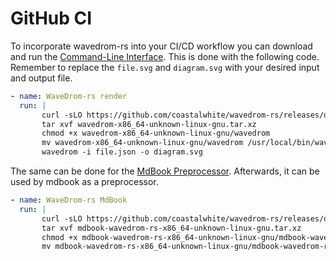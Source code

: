 # GitHub CI

To incorporate wavedrom-rs into your CI/CD workflow you can download and run
the [Command-Line Interface](./cli.md). This is done with the following code.
Remember to replace the `file.svg` and `diagram.svg` with your desired input
and output file.

```yaml
- name: WaveDrom-rs render
  run: |
       curl -sLO https://github.com/coastalwhite/wavedrom-rs/releases/download/v0.1.0/wavedrom-x86_64-unknown-linux-gnu.tar.xz
       tar xvf wavedrom-x86_64-unknown-linux-gnu.tar.xz 
       chmod +x wavedrom-x86_64-unknown-linux-gnu/wavedrom
       mv wavedrom-x86_64-unknown-linux-gnu/wavedrom /usr/local/bin/wavedrom
       wavedrom -i file.json -o diagram.svg
```

The same can be done for the [MdBook Preprocessor](./mdbook.md). Afterwards, it
can be used by mdbook as a preprocessor.

```yaml
- name: WaveDrom-rs MdBook
  run: |
       curl -sLO https://github.com/coastalwhite/wavedrom-rs/releases/download/v0.1.0/mdbook-wavedrom-rs-x86_64-unknown-linux-gnu.tar.xz
       tar xvf mdbook-wavedrom-rs-x86_64-unknown-linux-gnu.tar.xz 
       chmod +x mdbook-wavedrom-rs-x86_64-unknown-linux-gnu/mdbook-wavedrom-rs
       mv mdbook-wavedrom-rs-x86_64-unknown-linux-gnu/mdbook-wavedrom-rs /usr/local/bin/mdbook-wavedrom-rs
```
